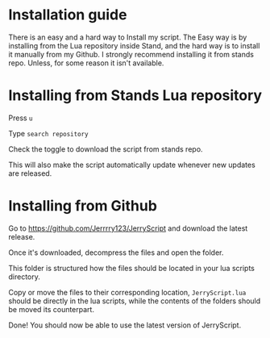 # Installation guide

There is an easy and a hard way to Install my script. The Easy way is by installing from the Lua repository inside Stand, and the hard way is to install it manually from my Github. I strongly recommend installing it from stands repo. Unless, for some reason it isn't available.

# Installing from Stands Lua repository

Press `u`

Type `search repository`

Check the toggle to download the script from stands repo.

This will also make the script automatically update whenever new updates are released.


# Installing from Github

Go to https://github.com/Jerrrry123/JerryScript and download the latest release.

Once it's downloaded, decompress the files and open the folder.

This folder is structured how the files should be located in your lua scripts directory.

Copy or move the files to their corresponding location, `JerryScript.lua` should be directly in the lua scripts, while the contents of the folders should be moved its counterpart.



Done! You should now be able to use the latest version of JerryScript.
